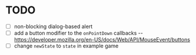 # TODO

- [ ] non-blocking dialog-based alert
- [ ] add a button modifier to the `onPointDown` callbacks -- https://developer.mozilla.org/en-US/docs/Web/API/MouseEvent/buttons
- [ ] change `newState` to `state` in example game
